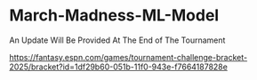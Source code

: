 # March-Madness-ML-Model
An Update Will Be Provided At The End of The Tournament

https://fantasy.espn.com/games/tournament-challenge-bracket-2025/bracket?id=1df29b60-051b-11f0-943e-f7664187828e
